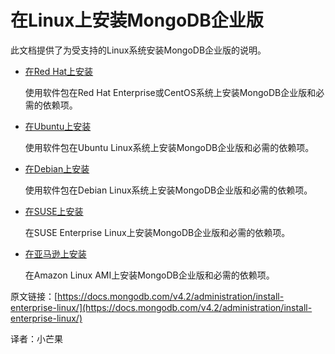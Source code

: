 # 在Linux上安装MongoDB企业版

此文档提供了为受支持的Linux系统安装MongoDB企业版的说明。

* [在Red Hat上安装](https://docs.mongodb.com/v4.2/tutorial/install-mongodb-enterprise-on-red-hat/)

  使用软件包在Red Hat Enterprise或CentOS系统上安装MongoDB企业版和必需的依赖项。

* [在Ubuntu上安装](https://docs.mongodb.com/v4.2/tutorial/install-mongodb-enterprise-on-ubuntu/)

  使用软件包在Ubuntu Linux系统上安装MongoDB企业版和必需的依赖项。

* [在Debian上安装](https://docs.mongodb.com/v4.2/tutorial/install-mongodb-enterprise-on-debian/)

  使用软件包在Debian Linux系统上安装MongoDB企业版和必需的依赖项。

* [在SUSE上安装](https://docs.mongodb.com/v4.2/tutorial/install-mongodb-enterprise-on-suse/)

  在SUSE Enterprise Linux上安装MongoDB企业版和必需的依赖项。

* [在亚马逊上安装](https://docs.mongodb.com/v4.2/tutorial/install-mongodb-enterprise-on-amazon/)

  在Amazon Linux AMI上安装MongoDB企业版和必需的依赖项。

原文链接：[https://docs.mongodb.com/v4.2/administration/install-enterprise-linux/](https://docs.mongodb.com/v4.2/administration/install-enterprise-linux/)

译者：小芒果

